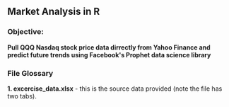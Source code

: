 ## Market Analysis in R

### Objective:
**Pull QQQ Nasdaq stock price data dirrectly from Yahoo Finance and predict future trends using Facebook's Prophet data science library**

### File Glossary
**1. excercise_data.xlsx** - this is the source data provided (note the file has two tabs).
